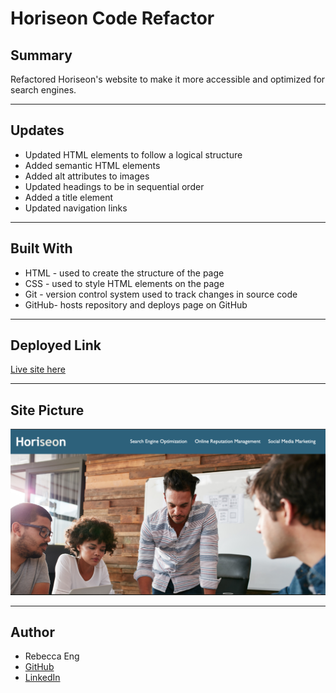 # Horiseon Code Refactor

## Summary
Refactored Horiseon's website to make it more accessible and optimized for search engines.

***

## Updates
* Updated HTML elements to follow a logical structure
* Added semantic HTML elements
* Added alt attributes to images
* Updated headings to be in sequential order
* Added a title element
* Updated navigation links

***

## Built With
* HTML - used to create the structure of the page
* CSS - used to style HTML elements on the page
* Git - version control system used to track changes in source code
* GitHub- hosts repository and deploys page on GitHub

***

## Deployed Link
[Live site here](https://engrebecca.github.io/code-refactor)

***

## Site Picture
![Horiseon Website](Horiseon.png)

***

## Author
* Rebecca Eng
* [GitHub](https://github.com/engrebecca)
* [LinkedIn](https://www.linkedin.com/in/engrebecca/)